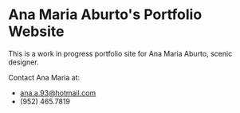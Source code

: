 Ana Maria Aburto's Portfolio Website
=====================

This is a work in progress portfolio site for Ana Maria Aburto, scenic designer.

Contact Ana Maria at:
- ana.a.93@hotmail.com
- (952) 465.7819